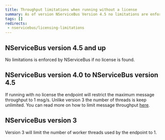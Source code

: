 ```yaml
---
title: Throughput limitations when running without a license
summary: As of version NServiceBus Version 4.5 no limitations are enforced
tags: []
redirects:
 - nservicebus/licensing-limitations
---
```



## NServiceBus version 4.5 and up

No limitations is enforced by NServiceBus if no license is found.


## NServiceBus version 4.0 to NServiceBus version 4.5

If running with no license the endpoint will restrict the maximum message throughput to 1 msg/s. Unlike version 3 the number of threads is keep unlimited. You can read more on how to limit message throughput [here](/nservicebus/operations/throughput.md).


## NServiceBus version 3

Version 3 will limit the number of worker threads used by the endpoint to 1.
